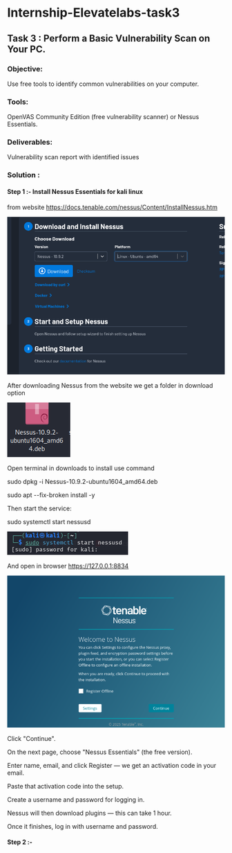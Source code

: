 # Internship-Elevatelabs-task3

## Task 3  : Perform a Basic Vulnerability Scan on Your PC.

### Objective: 

Use free tools to identify common vulnerabilities on your computer.

### Tools:  

OpenVAS Community Edition (free vulnerability scanner) or Nessus Essentials.
 
### Deliverables: 

Vulnerability scan report with identified issues

### Solution :

#### Step 1 :- Install Nessus Essentials for kali linux

from website https://docs.tenable.com/nessus/Content/InstallNessus.htm

![Websitepic](Screenshots/Install/Websitepic.png)

After downloading Nessus from the website we get a folder in download option

![NessusFolder](Screenshots/Install/NessusFolder.png)

Open terminal in downloads to install use command

sudo dpkg -i Nessus-10.9.2-ubuntu1604_amd64.deb

sudo apt --fix-broken install -y

Then start the service:

sudo systemctl start nessusd

![startNessus](Screenshots/Install/startNessus.png)

And open in browser https://127.0.0.1:8834

![Registerpage](Screenshots/Install/Registerpage.png)

Click "Continue".

On the next page, choose "Nessus Essentials" (the free version).

Enter name, email, and click Register — we get an activation code in your email.

Paste that activation code into the setup.

Create a username and password for logging in.

Nessus will then download plugins — this can take 1 hour.

Once it finishes, log in with username and password.

#### Step 2 :-
